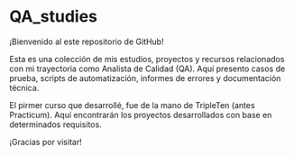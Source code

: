 # QA_studies

¡Bienvenido al este repositorio de GitHub!

Esta es una colección de mis estudios, proyectos y recursos relacionados con mi trayectoria como Analista de Calidad (QA). Aquí presento casos de prueba, scripts de automatización, informes de errores y documentación técnica.

El pirmer curso que desarrollé, fue de la mano de TripleTen (antes Practicum). Aquí encontrarán los proyectos desarrollados con base en determinados requisitos.

¡Gracias por visitar!
